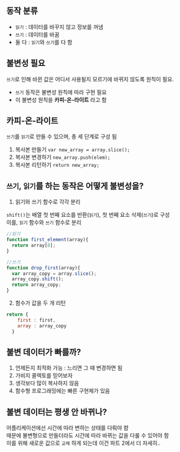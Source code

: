 ## 동작 분류
- `읽기` : 데이터를 바꾸지 않고 정보를 꺼냄
- `쓰기` : 데이터를 바꿈
- 둘 다 : `읽기`와 `쓰기`를 다 함

## 불변성 필요
`쓰기`로 인해 바뀐 값은 어디서 사용될지 모르기에 바뀌지 않도록 원칙이 필요.   
- `쓰기` 동작은 불변성 원칙에 따라 구현 필요
- 이 불변성 원칙을 **카피-온-라이트** 라고 함

## 카피-온-라이트
`쓰기`를 `읽기`로 만들 수 있으며, 총 세 단계로 구성 됨
1. 복사본 만들기 ```var new_array = array.slice();```
2. 복사본 변경하기 ```new_array.push(elem);```
3. 복사본 리턴하기 ```return new_array;```

## `쓰기`, `읽기`를 하는 동작은 어떻게 불변성을?
1. 읽기와 쓰기 함수로 각각 분리

`shift()`는 배열 첫 번째 요소를 반환(`읽기`), 첫 번째 요소 삭제(`쓰기`)로 구성   
이를, `읽기` 함수와 `쓰기` 함수로 분리
```javascript
//읽기
function first_element(array){
  return array[0];
}
```
```javascript
//쓰기
function drop_first(array){
  var array_copy = array.slice();
  array_copy.shift();
  return array_copy;
}
```
2. 함수가 값을 두 개 리턴
```javascript
return {
    first : first,
    array : array_copy
  }
```

## 불변 데이터가 빠를까?
1. 언제든지 최적화 가능 : 느리면 그 때 변경하면 됨
2. 가비지 콜렉토를 믿어보자
3. 생각보다 많이 복사하지 않음
4. 함수형 프로그래밍에는 빠른 구현체가 있음

## 불변 데이터는 평생 안 바뀌나?
어플리케이션에선 시간에 따라 변하는 상태를 다뤄야 햠   
때문에 불변형으로 만들더라도 시간에 따라 바뀌는 값을 다룰 수 있어야 함   
이를 위해 새로운 값으로 `교체` 하게 되는데 이건 파트 2에서 더 자세히..
